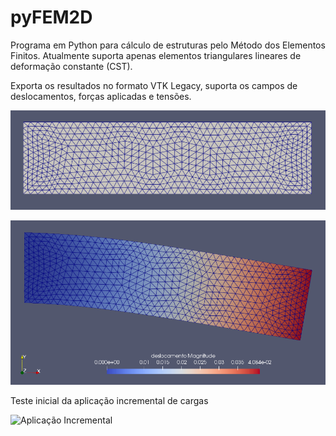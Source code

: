 # pyFEM2D

Programa em Python para cálculo de estruturas pelo Método dos Elementos Finitos.
Atualmente suporta apenas elementos triangulares lineares de deformação constante (CST).

Exporta os resultados no formato VTK Legacy, suporta os campos de deslocamentos, forças aplicadas e tensões.

![Malha de Exemplo](imgs/malha.png)

![Campo de Deslocamentos](imgs/desloc.png)

Teste inicial da aplicação incremental de cargas

![Aplicação Incremental](imgs/desloc_anim.gif)